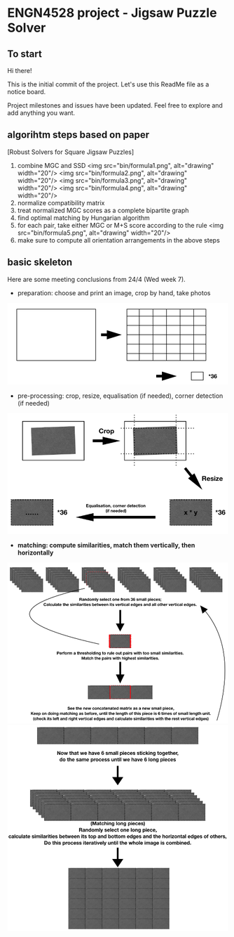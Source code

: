 # ENGN4528 project - Jigsaw Puzzle Solver

## To start
Hi there!

This is the initial commit of the project. Let's use this ReadMe file as a notice board.

Project milestones and issues have been updated.
Feel free to explore and add anything you want.

## algorihtm steps based on paper
[Robust Solvers for Square Jigsaw Puzzles]

1. combine MGC and SSD
<img src="bin/formula1.png", alt="drawing" width="20"/>
<img src="bin/formula2.png", alt="drawing" width="20"/>
<img src="bin/formula3.png", alt="drawing" width="20"/>
<img src="bin/formula4.png", alt="drawing" width="20"/>
2. normalize compatibility matrix
3. treat normalized MGC scores as a complete bipartite graph
4. find optimal matching by Hungarian algorithm
5. for each pair, take either MGC or M+S score according to the rule
<img src="bin/formula5.png", alt="drawing" width="20"/>
6. make sure to compute all orientation arrangements in the above steps


## basic skeleton
Here are some meeting conclusions from 24/4 (Wed week 7).

- preparation: choose and print an image, crop by hand, take photos
<img src="bin/step1.png" alt="drawing" width="600"/>

- pre-processing: crop, resize, equalisation (if needed), corner detection (if needed)
<img src="bin/step2.png" alt="drawing" width="600"/>

- **matching: compute similarities, match them vertically, then horizontally**
<img src="bin/step3.1.png" alt="drawing" width="600"/>
<img src="bin/step3.2.png" alt="drawing" width="600"/>